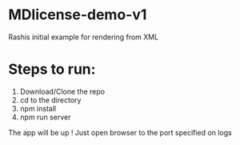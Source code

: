 # MDlicense-demo-v1
Rashis initial example for rendering from XML


Steps to run:
=============
1) Download/Clone the repo
2) cd to the directory
3) npm install
4) npm run server

The app will be up !
Just open browser to the port specified on logs
